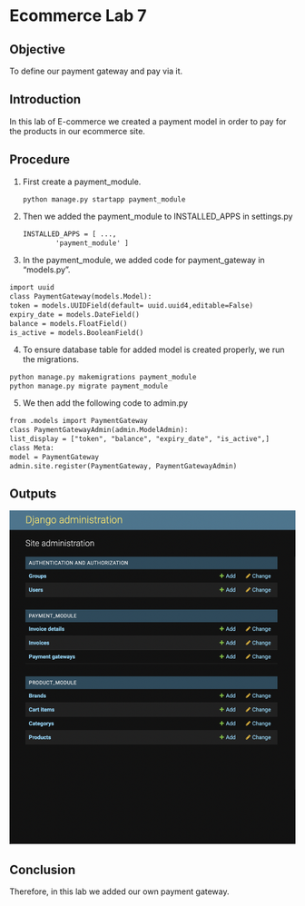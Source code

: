# Ecommerce Lab 7
## Objective
To define our payment gateway and pay via it.
## Introduction
In this lab of E-commerce we created a payment model in order to pay for the products in our ecommerce site.
## Procedure
 1. First create a payment_module.

        python manage.py startapp payment_module
 2. Then we added the payment_module to INSTALLED_APPS in settings.py
   
        INSTALLED_APPS = [ ...,
                'payment_module' ]
        
  3. In the payment_module, we added code for payment_gateway in “models.py”.

    import uuid
    class PaymentGateway(models.Model):
    token = models.UUIDField(default= uuid.uuid4,editable=False)
    expiry_date = models.DateField()
    balance = models.FloatField()
    is_active = models.BooleanField()

  4. To ensure database table for added model is created properly, we run the migrations.

    python manage.py makemigrations payment_module
    python manage.py migrate payment_module

  5. We then add the following code to admin.py
  
    from .models import PaymentGateway
    class PaymentGatewayAdmin(admin.ModelAdmin):
    list_display = ["token", "balance", "expiry_date", "is_active",]
    class Meta:
    model = PaymentGateway
    admin.site.register(PaymentGateway, PaymentGatewayAdmin)
        
## Outputs
![](/Labsheet/images_lab7/payment.png)

## Conclusion
Therefore, in this lab we added our own payment gateway.
